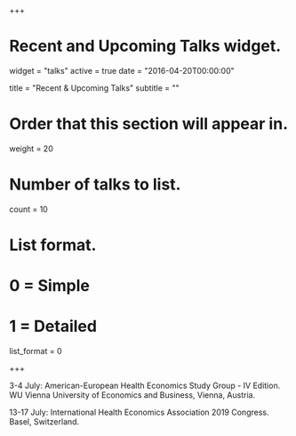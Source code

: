 +++
# Recent and Upcoming Talks widget.
widget = "talks"
active = true
date = "2016-04-20T00:00:00"

title = "Recent & Upcoming Talks"
subtitle = ""

# Order that this section will appear in.
weight = 20

# Number of talks to list.
count = 10

# List format.
#   0 = Simple
#   1 = Detailed
list_format = 0

+++

3-4 July: American-European Health Economics Study Group - IV Edition. WU Vienna University of Economics and Business, Vienna, Austria. 

13-17 July: International Health Economics Association 2019 Congress. Basel, Switzerland.
